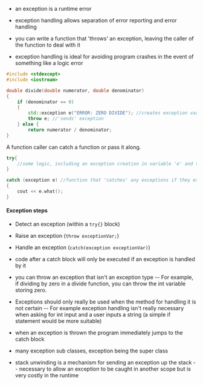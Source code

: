 - an exception is a runtime error
- exception handling allows separation of error reporting and error handling
- you can write a function that 'throws' an exception, leaving the caller of the function to deal with it

- exception handling is ideal for avoiding program crashes in the event of something like a logic error

```c++
#include <stdexcept>
#include <iostream>

double divide(double numerator, double denominator)
{
    if (denominator == 0)
    {
        std::exception e("ERROR: ZERO DIVIDE"); //creates exception variable, e.
        throw e; //'sends' exception
    } else {
        return numerator / denominator;
}
```

A function caller can catch a function or pass it along.



```c++
try{
    //some logic, including an exception creation in variable 'e' and throwing that exception.
}

catch (exception e) //function that 'catches' any exceptions if they exist
{
    cout << e.what();
}
```

#### Exception steps
- Detect an exception (within a `try{}` block)
- Raise an exception (`throw exceptionVar;`)
- Handle an exception (`catch(exception exceptionVar)`)

- code after a catch block will only be executed if an exception is handled by it
- you can throw an exception that isn't an exception type
-- For example, if dividing by zero in a divide function, you can throw the int variable storing zero.

- Exceptions should only really be used when the method for handling it is not certain
-- For example exception handling isn't really necessary when asking for int input and a user inputs a string (a simple if statement would be more suitable)

- when an exception is thrown the program immediately jumps to the catch block

- many exception sub classes, exception being the super class

- stack unwinding is a mechanism for sending an exception up the stack
-- necessary to allow an exception to be caught in another scope but is very costly in the runtime

